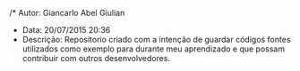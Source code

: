 /* Autor: Giancarlo Abel Giulian
*  Data: 20/07/2015 20:36
*  Descrição: Repositorio criado com a intenção de guardar códigos fontes utilizados como exemplo para durante meu aprendizado e que possam contribuir com outros desenvolvedores.
